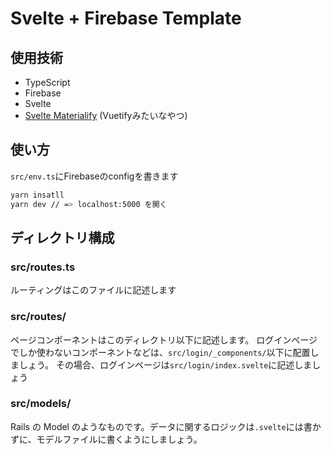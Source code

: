# Svelte + Firebase Template
## 使用技術
- TypeScript
- Firebase
- Svelte
- [Svelte Materialify](https://svelte-materialify.vercel.app/) (Vuetifyみたいなやつ)

## 使い方
`src/env.ts`にFirebaseのconfigを書きます
```bash
yarn insatll
yarn dev // => localhost:5000 を開く
```

## ディレクトリ構成

### src/routes.ts

ルーティングはこのファイルに記述します

### src/routes/

ページコンポーネントはこのディレクトリ以下に記述します。
ログインページでしか使わないコンポーネントなどは、`src/login/_components/`以下に配置しましょう。
その場合、ログインページは`src/login/index.svelte`に記述しましょう

### src/models/

Rails の Model のようなものです。データに関するロジックは`.svelte`には書かずに、モデルファイルに書くようにしましょう。
